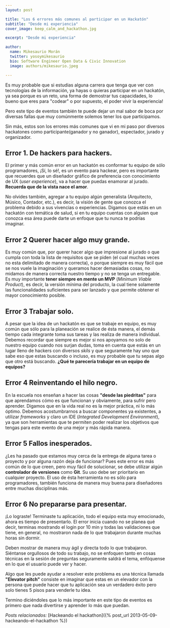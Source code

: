 ```yaml
---
layout: post

title: "Los 6 errores más comunes al participar en un Hackatón"
subtitle: "Desde mi experiencia"
cover_image: keep_calm_and_hackathon.jpg

excerpt: "Desde mi experiencia"

author:
  name: Mikesaurio Morán
  twitter: yosoymikesaurio
  bio: Software Engineer Open Data & Civic Innovation
  image: authors/mikesaurio.jpeg

---
```


Es muy probable que si estudias alguna carrera que tenga que ver con tecnologías de la información, ya hayas o quieras participar en un hackatón, ya sea porque es un reto, una forma de demostrar tus capacidades, lo bueno que eres para "codear" o por supuesto, el poder vivir la experiencia!

Pero este tipo de eventos también te puede dejar un mal sabor de boca por diversas fallas que muy comúnmente solemos tener los que participamos.

Sin más, estos son los errores más comunes que vi en mi paso por diversos hackatones como participante(ganador y no ganador), espectador, jurado y organizador.

##  Error 1. De hackers para hackers.

El primer y más común error en un hackatón es conformar tu equipo de sólo programadores, ¡Sí, lo sé!, es un evento para hackear, pero es importante que recuerdes que un diseñador gráfico de preferencia con conocimiento de UX (*user experience*), va a hacer que puedas enamorar al jurado. **Recuerda que de la vista nace el amor**.

No olvides también, agregar a tu equipo algún generalista (Arquitecto, Músico, Contador, etc.), es decir, la visión de gente que conozca el problema debido a sus vivencias o experiencias. Digamos que estás en un hackatón con temática de salud, si en tu equipo cuentas con alguien que conozca esa área puede darte un enfoque que tu nunca te podrías imaginar. 

##  Error 2 Querer hacer algo muy grande.

Es muy común que, por querer hacer algo que impresione al jurado o que cumpla con toda la lista de requisitos que se piden (el cual muchas veces no esta delimitado de manera correcta), o porque siempre es muy fácil que se nos vuele la imaginación y queramos hacer demasiadas cosas, no midamos de manera correcta nuestro tiempo y no se tenga un entregable. Es muy importante **tener siempre en mente un MVP** (*Minimum Viable Product*), es decir, la versión mínima del producto, la cual tiene solamente las funcionalidades suficientes para ser lanzado y que permite obtener el mayor conocimiento posible.

## Error 3 Trabajar solo.

A pesar que la idea de un hackatón es que se trabaje en  equipo, es muy común que sólo para la planeación se realice de ésta manera, el demás tiempo cada integrante toma sus tareas y las realiza de manera individual. Debemos recordar que siempre es mejor si nos apoyamos no solo de nuestro equipo cuando nos surjan dudas, toma en cuenta que estás en un lugar lleno de hackers con diversos *skils* y que seguramente hay uno que sabe eso que estas buscando o incluso, es muy probable que tu sepas algo que otro está buscando. **¿Qué te parecería trabajar en un equipo de equipos?**

## Error 4 Reinventando el hilo negro.

En la escuela nos enseñan a hacer las cosas **"desde las piedritas"** para que aprendamos cómo es que funcionan y obviamente, para sufrir pero aprender. Digamos que en la vida real no es la mejor práctica, ni lo más óptimo. Debemos acostumbrarnos a buscar componentes ya existentes, a utilizar *frameworks* y claro un IDE (*Integrated Development Environment*), ya que son herramientas que te permiten poder realizar los objetivos que tengas para este evento de una mejor y más rápida manera.

## Error 5 Fallos inesperados.

¿Les ha pasado que estamos muy cerca de la entrega de alguna tarea o proyecto y por alguna razón deja de funcionar? Pues este error es más común de lo que creen, pero muy fácil de solucionar, se debe utilizar algún **controlador de versiones** como **Git**. Su uso debe ser prioritario en cualquier proyecto. El uso de ésta herramienta no es sólo para programadores, también funciona de manera muy buena para diseñadores entre muchas disciplinas más.

## Error 6 No prepararse para presentar. 

¡Lo lograste! Terminaste tu aplicación, todo el equipo esta muy emocionado, ahora es tiempo de presentarlo. El error inicia cuando no se planea qué decir, terminas mostrando el login por 10 min y todas las validaciones que tiene, en general, no mostraron nada de lo que trabajaron durante muchas horas sin dormir. 

Deben mostrar de manera muy ágil y directa todo lo que trabajaron. Siéntanse orgullosos de todo su trabajo, no se enfoquen tanto en cosas técnicas en la sesión de preguntas seguramente saldrá el tema, enfóquense en lo que el usuario puede ver y hacer.

Algo que les puede ayudar a resolver este problema es una técnica llamada **"Elevator pitch"** consiste en imaginar que estas en un elevador con la persona que puede hacer que tu aplicación sea un verdadero éxito pero solo tienes 5 pisos para venderle tu idea.

Termino diciéndoles que lo más importante en este tipo de eventos es primero que nada divertirse y aprender lo más que puedan.

*Posts relacionados:*
[Hackeando el hackathon]({% post_url 2013-05-09-hackeando-el-hackathon %})
